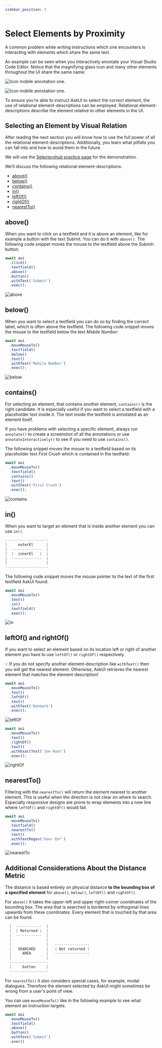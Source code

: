 ```yaml
---
sidebar_position: 3
---
```


# Select Elements by Proximity

A common problem while writing instructions which one encounters is interacting with elements which share the same text.

An example can be seen when you interactively annotate your Visual Studio Code Editor.
Notice that the magnifying glass icon and many other elements throughout the UI share the same name:

![Icon mobile annotation one.](images/relational_selectors_same_icon1.png)


![Icon mobile annotation one.](images/relational_selectors_same_icon2.png)

To ensure you’re able to instruct AskUI to select the correct element, the use of relational element-descriptions can be employed.
Relational element-descriptions describe the element relative to other elements in the UI.

## Selecting an Element by Visual Relation
After reading the next section you will know how to use the full power of all the relational element-descriptions. Additionally, you learn what pitfalls you can fall into and how to avoid them in the future.

We will use the [Selectorshub practice page](https://selectorshub.com/xpath-practice-page/) for the demonstration.

We’ll discuss the following relational element-descriptions:

- [above()](#above)
- [below()](#below)
- [contains()](#contains)
- [in()](#in)
- [leftOf()](#leftof-and-rightof)
- [rightOf()](#leftof-and-rightof)
- [nearestTo()](#nearestto)

## above()

When you want to click on a textfield and it is above an element, like for example a button with the text Submit. You can do it with `above()`. The following code snippet moves the mouse to the textfield above the *Submit*-button:

```ts
await aui
  .click()
  .textfield()
  .above()
  .button()
  .withText('Submit')
  .exec();
```
![above](/img/gif/above.gif)


## below()

When you want to select a textfield you can do so by finding the correct label, which is often above the textfield. The following code snippet moves the mouse to the textfield below the text *Mobile Number*:

```ts
await aui
  .moveMouseTo()
  .textfield()
  .below()
  .text()
  .withText('Mobile Number')
  .exec();
```

![below](/img/gif/below.gif)

## contains()

For selecting an element, that contains another element, `contains()` is the right candidate. It is especially useful if you want to select a textfield with a placeholder text inside it. The text inside the textfield is annotated as an element itself.

If you have problems with selecting a specific element, always run `annotate()` to create a screenshot of all the annotations or use `annotateInteractively()` to see if you need to use `contains()`.

The following snippet moves the mouse to a textfield based on its placeholder text *First Crush* which is contained in the textfield:

```ts
await aui
  .moveMouseTo()
  .textfield()
  .contains()
  .text()
  .withText('First Crush')
  .exec();
```

![contains](/img/gif/contains.gif)

## in()

When you want to target an element that is inside another element you can use `in()`.

```ts
--------------------
|     outerEl      |
|  --------------  |
|  |  innerEl   |  |
|  --------------  |
|                  |
--------------------
```

The following code snippet moves the mouse pointer to the text of the first textfield AskUI found:

```ts
await aui
  .moveMouseTo()
  .text()
  .in()
  .textfield()
  .exec();
```

![in](/img/gif/in.gif)

## leftOf() and rightOf()
If you want to select an element based on its location left or right of another element you have to use `leftOf()` or `rightOf()` respectively.

💡 If you do not specify another element-description like `withText()` then you will get the nearest element. Otherwise, AskUI retrieves the nearest element that matches the element-description!

```ts
await aui
  .moveMouseTo()
  .text()
  .leftOf()
  .text()
  .withText('Denmark')
  .exec();
```

![leftOf](/img/gif/leftOf.gif)

```ts
await aui
  .moveMouseTo()
  .text()
  .rightOf()
  .text()
  .withExactText('Joe Root')
  .exec();
```

![rightOf](/img/gif/rightOf.gif)


## nearestTo()

Filtering with the `nearestTo()` will return the element nearest to another element. This is useful when the direction is not clear on where to search. Especially responsive designs are prone to wrap elements into a new line where `leftOf()` and `rightOf()` would fail.

```ts
await aui
  .moveMouseTo()
  .textfield()
  .nearestTo()
  .text()
  .withTextRegex('User Em*')
  .exec();
```

![nearestTo](/img/gif/nearestTo.gif)

## Additional Considerations About the Distance Metric
The distance is based entirely on physical distance __to the bounding box of a specified element__ for `above()`, `below()`, `leftOf()` and `rightOf()`.

For `above()` it takes the upper-left and upper right-corner coordinates of the bounding box. The area that is searched is bordered by orthogonal lines upwards from these coordinates. Every element that is touched by that area can be found.

```typescript
  |  ------------  |
  |  | Returned |  |
  |  ------------  |
  |                |
  |                |   ----------------
  |   SEARCHED     |   | Not returned |
  |     AREA       |   ----------------
  |                |
  ------------------
  |     button     |
  ------------------
```

For `nearestTo()` it also considers special cases, for example, modal dialogues. Therefore the element selected by AskUI might sometimes be wrong from a user's point of view.

You can use `moveMouseTo()` like in the following example to see what element an instruction targets.

```ts
await aui
  .moveMouseTo()
  .textfield()
  .above()
  .button()
  .withText('Submit')
  .exec()
```
